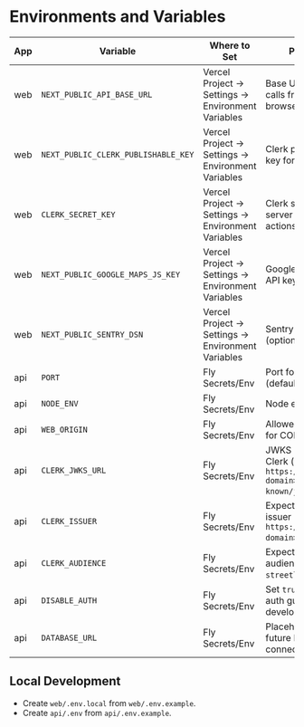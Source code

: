 # Environments and Variables

| App | Variable | Where to Set | Purpose |
|-----|----------|--------------|---------|
| web | `NEXT_PUBLIC_API_BASE_URL` | Vercel Project → Settings → Environment Variables | Base URL for API calls from the browser |
| web | `NEXT_PUBLIC_CLERK_PUBLISHABLE_KEY` | Vercel Project → Settings → Environment Variables | Clerk publishable key for frontend |
| web | `CLERK_SECRET_KEY` | Vercel Project → Settings → Environment Variables | Clerk secret key for server actions/middleware |
| web | `NEXT_PUBLIC_GOOGLE_MAPS_JS_KEY` | Vercel Project → Settings → Environment Variables | Google Maps JS API key (optional) |
| web | `NEXT_PUBLIC_SENTRY_DSN` | Vercel Project → Settings → Environment Variables | Sentry DSN (optional) |
| api | `PORT` | Fly Secrets/Env | Port for the API (default 4000) |
| api | `NODE_ENV` | Fly Secrets/Env | Node environment |
| api | `WEB_ORIGIN` | Fly Secrets/Env | Allowed web origin for CORS |
| api | `CLERK_JWKS_URL` | Fly Secrets/Env | JWKS URL for Clerk (e.g., `https://<clerk-domain>/.well-known/jwks.json`) |
| api | `CLERK_ISSUER` | Fly Secrets/Env | Expected JWT issuer (e.g., `https://<clerk-domain>/`) |
| api | `CLERK_AUDIENCE` | Fly Secrets/Env | Expected JWT audience (e.g., `streetlight-api`) |
| api | `DISABLE_AUTH` | Fly Secrets/Env | Set `true` to bypass auth guard in development |
| api | `DATABASE_URL` | Fly Secrets/Env | Placeholder for future DB connectivity |

## Local Development
- Create `web/.env.local` from `web/.env.example`.
- Create `api/.env` from `api/.env.example`.
